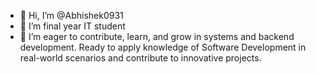 - 👋 Hi, I’m @Abhishek0931
- 👀 I’m final year IT student 
- 🌱 I’m eager to contribute, learn, and grow in systems and backend development. Ready to 
apply knowledge of Software Development in real-world scenarios and contribute to innovative projects.
<!---
Abhishek0931/envysolo is a ✨ special ✨ repository because its `README.md` (this file) appears on your GitHub profile.
You can click the Preview link to take a look at your changes.
--->
